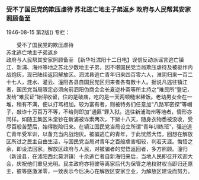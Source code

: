 ### 受不了国民党的欺压虐待  苏北逃亡地主子弟返乡  政府与人民帮其安家照顾备至

1946-08-15
第2版()
专栏：

　　受不了国民党的欺压虐待            
    苏北逃亡地主子弟返乡   
    政府与人民帮其安家照顾备至
    【新华社沭阳十二日电】误信反动派谣言逃亡镇江、新浦、海州等地之苏北少数地主子弟，因不堪国民党当局欺压虐待及被驱作内战炮灰，现已陆续返回解放区。泗沭县逃亡青年归来四百零六人，淮阴归来一百二十七人，涟水、灌云、潼阳各县自国民党区归来者各有数十人。据说凡逃往镇江者，国民党当局限定必须向前泗阳伪商会会长夏逆朴斋等所主持之“难民所”登记，发给“难民证”始得收留，住的是破庙，吃的是一天两顿糙米稀饭。老幼男女全在一堆，稍有不满，便以打骂相加。较为富有者，则被特务们任意加“八路军密探”等帽子，敲诈十万百万不等，不给则即加“通匪”罪入狱。逃往新浦海州等地者，情形亦同样。如随王集区朱堂钞在新浦被诈索两次，下狱十八天，随身衣物悉被没收，受尽百般苦楚后，始得脱险归来。在镇江国民党当局设立所谓“青年训练班”，强迫逃亡青年受军训，以备充当内战炮灰。被骗逃亡的青年，于此恍然大悟，回想在解放区所过之民主自由生活，与国民党当局对青年之百般虐害相较，判若天涯。悔悟之余，即设法回家。解放区政府与人民，对被骗者的觉悟返回者，多方照顾。潼归（新设县，在沭阳西北莫洪镇）十余逃亡者自新海归来后，当地人民即召开欢迎大会，庆祝他们重见光明。民主政府亦将彼等离家后代为保管之地权财权当即归还原主，彼等感激涕零，一致表示今后决心在解放区安家立业，为解放区建设而努力。
